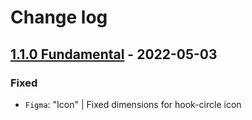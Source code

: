 # Change log

## [1.1.0 Fundamental](https://github.com/cake-hub/lidl-figma/tree/v1.1.0) - 2022-05-03

### Fixed

* `Figma`: "Icon" | Fixed dimensions for hook-circle icon

